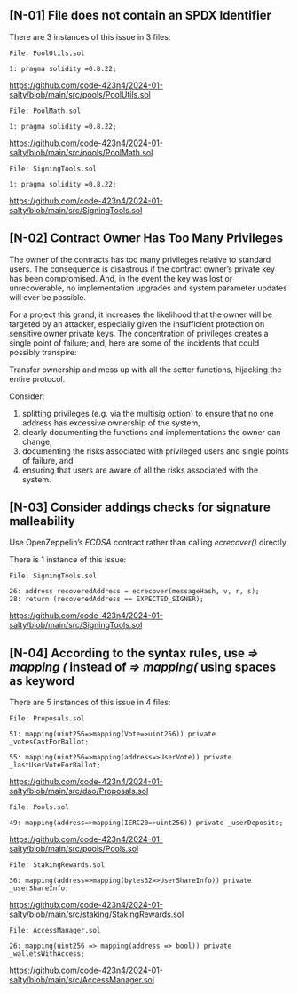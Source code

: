 ## [N-01] File does not contain an SPDX Identifier

There are 3 instances of this issue in 3 files:

    File: PoolUtils.sol	

    1: pragma solidity =0.8.22;

https://github.com/code-423n4/2024-01-salty/blob/main/src/pools/PoolUtils.sol

    File: PoolMath.sol	

    1: pragma solidity =0.8.22;

https://github.com/code-423n4/2024-01-salty/blob/main/src/pools/PoolMath.sol

    File: SigningTools.sol	

    1: pragma solidity =0.8.22;

https://github.com/code-423n4/2024-01-salty/blob/main/src/SigningTools.sol

## [N-02] Contract Owner Has Too Many Privileges

The owner of the contracts has too many privileges relative to standard users. The consequence is disastrous if the contract owner’s private key has been compromised. And, in the event the key was lost or unrecoverable, no implementation upgrades and system parameter updates will ever be possible.

For a project this grand, it increases the likelihood that the owner will be targeted by an attacker, especially given the insufficient protection on sensitive owner private keys. The concentration of privileges creates a single point of failure; and, here are some of the incidents that could possibly transpire:

Transfer ownership and mess up with all the setter functions, hijacking the entire protocol.

Consider:

1) splitting privileges (e.g. via the multisig option) to ensure that no one address has excessive ownership of the system,
2) clearly documenting the functions and implementations the owner can change,
3) documenting the risks associated with privileged users and single points of failure, and
4) ensuring that users are aware of all the risks associated with the system.

## [N-03] Consider addings checks for signature malleability

Use OpenZeppelin’s *ECDSA* contract rather than calling *ecrecover()* directly

There is 1 instance of this issue:

    File: SigningTools.sol	

	26: address recoveredAddress = ecrecover(messageHash, v, r, s); 
    28: return (recoveredAddress == EXPECTED_SIGNER);

https://github.com/code-423n4/2024-01-salty/blob/main/src/SigningTools.sol

## [N-04] According to the syntax rules, use *=> mapping (* instead of *=> mapping(* using spaces as keyword

There are 5 instances of this issue in 4 files:

    File: Proposals.sol	

	51: mapping(uint256=>mapping(Vote=>uint256)) private _votesCastForBallot;

	55: mapping(uint256=>mapping(address=>UserVote)) private _lastUserVoteForBallot;

https://github.com/code-423n4/2024-01-salty/blob/main/src/dao/Proposals.sol

    File: Pools.sol	

	49: mapping(address=>mapping(IERC20=>uint256)) private _userDeposits;

https://github.com/code-423n4/2024-01-salty/blob/main/src/pools/Pools.sol

    File: StakingRewards.sol	

	36: mapping(address=>mapping(bytes32=>UserShareInfo)) private _userShareInfo;

https://github.com/code-423n4/2024-01-salty/blob/main/src/staking/StakingRewards.sol

    File: AccessManager.sol	

    26: mapping(uint256 => mapping(address => bool)) private _walletsWithAccess;

https://github.com/code-423n4/2024-01-salty/blob/main/src/AccessManager.sol